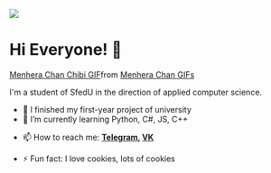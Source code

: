 ![](https://komarev.com/ghpvc/?username=Pr0gger1)
# Hi Everyone! 👋
<div class="tenor-gif-embed" data-postid="24076530" data-share-method="host" data-aspect-ratio="1.24031" data-width="100%"><a href="https://tenor.com/view/menhera-chan-chibi-menhera-angry-anime-girl-gif-24076530">Menhera Chan Chibi GIF</a>from <a href="https://tenor.com/search/menhera+chan-gifs">Menhera Chan GIFs</a></div> <script type="text/javascript" async src="https://tenor.com/embed.js"></script>

I'm a student of SfedU in the direction of applied computer science.
- 🔭 I finished my first-year project of university
- 🌱 I’m currently learning Python, C#, JS, C++
<!-- 👯 I’m looking to collaborate on ...
- 🤔 I’m looking for help with ...
- 💬 Ask me about ... -->
- 📫 How to reach me:  **[Telegram](https://t.me/progger01), [VK](https://vk.com/4m0gus)**
<!-- - 😄 Pronouns: ... -->
- ⚡ Fun fact: I love cookies, lots of cookies
